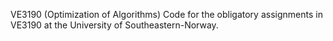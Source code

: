 VE3190 (Optimization of Algorithms)
Code for the obligatory assignments in VE3190 at the University of Southeastern-Norway.
